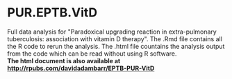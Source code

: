 # PUR.EPTB.VitD
Full data analysis for "Paradoxical upgrading reaction in extra-pulmonary tuberculosis: association with vitamin D therapy". The .Rmd file contains all the R code to rerun the analysis. The .html file countains the analysis output from the code which can be read without using R software.  
**The html document is also available at http://rpubs.com/davidadambarr/EPTB-PUR-VitD**
